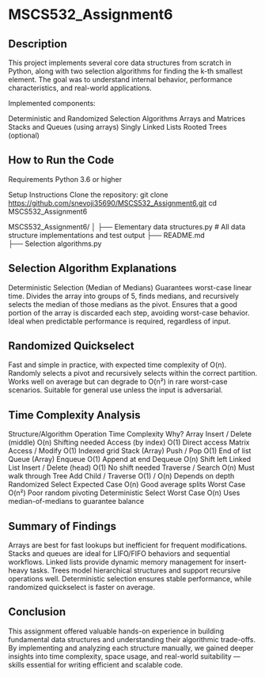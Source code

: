 # MSCS532_Assignment6
## Description
This project implements several core data structures from scratch in Python, along with two selection algorithms for finding the k-th smallest element. The goal was to understand internal behavior, performance characteristics, and real-world applications.

Implemented components:

Deterministic and Randomized Selection Algorithms
Arrays and Matrices
Stacks and Queues (using arrays)
Singly Linked Lists
Rooted Trees (optional)

## How to Run the Code
Requirements
Python 3.6 or higher

Setup Instructions
Clone the repository:
git clone https://github.com/snevoji35690/MSCS532_Assignment6.git
cd MSCS532_Assignment6

MSCS532_Assignment6/
│
├── Elementary data structures.py       # All data structure implementations and test output
├── README.md               
├── Selection algorithms.py 

## Selection Algorithm Explanations
Deterministic Selection (Median of Medians)
Guarantees worst-case linear time.
Divides the array into groups of 5, finds medians, and recursively selects the median of those medians as the pivot.
Ensures that a good portion of the array is discarded each step, avoiding worst-case behavior.
Ideal when predictable performance is required, regardless of input.

## Randomized Quickselect
Fast and simple in practice, with expected time complexity of O(n).
Randomly selects a pivot and recursively selects within the correct partition.
Works well on average but can degrade to O(n²) in rare worst-case scenarios.
Suitable for general use unless the input is adversarial.

## Time Complexity Analysis
Structure/Algorithm	Operation	Time Complexity	Why?
Array	Insert / Delete (middle)	O(n)	Shifting needed
Access (by index)	O(1)	Direct access
Matrix	Access / Modify	O(1)	Indexed grid
Stack (Array)	Push / Pop	O(1)	End of list
Queue (Array)	Enqueue	O(1)	Append at end
Dequeue	O(n)	Shift left
Linked List	Insert / Delete (head)	O(1)	No shift needed
Traverse / Search	O(n)	Must walk through
Tree	Add Child / Traverse	O(1) / O(n)	Depends on depth
Randomized Select	Expected Case	O(n)	Good average splits
Worst Case	O(n²)	Poor random pivoting
Deterministic Select	Worst Case	O(n)	Uses median-of-medians to guarantee balance


## Summary of Findings
Arrays are best for fast lookups but inefficient for frequent modifications.
Stacks and queues are ideal for LIFO/FIFO behaviors and sequential workflows.
Linked lists provide dynamic memory management for insert-heavy tasks.
Trees model hierarchical structures and support recursive operations well.
Deterministic selection ensures stable performance, while randomized quickselect is faster on average.

## Conclusion
This assignment offered valuable hands-on experience in building fundamental data structures and understanding their algorithmic trade-offs. By implementing and analyzing each structure manually, we gained deeper insights into time complexity, space usage, and real-world suitability — skills essential for writing efficient and scalable code.

